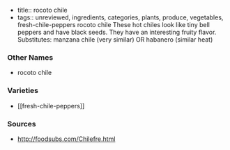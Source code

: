 - title:: rocoto chile
- tags:: unreviewed, ingredients, categories, plants, produce, vegetables, fresh-chile-peppers
rocoto chile These hot chiles look like tiny bell peppers and have black seeds. They have an interesting fruity flavor. Substitutes: manzana chile (very similar) OR habanero (similar heat)

### Other Names

* rocoto chile

### Varieties

* [[fresh-chile-peppers]]

### Sources
* http://foodsubs.com/Chilefre.html
